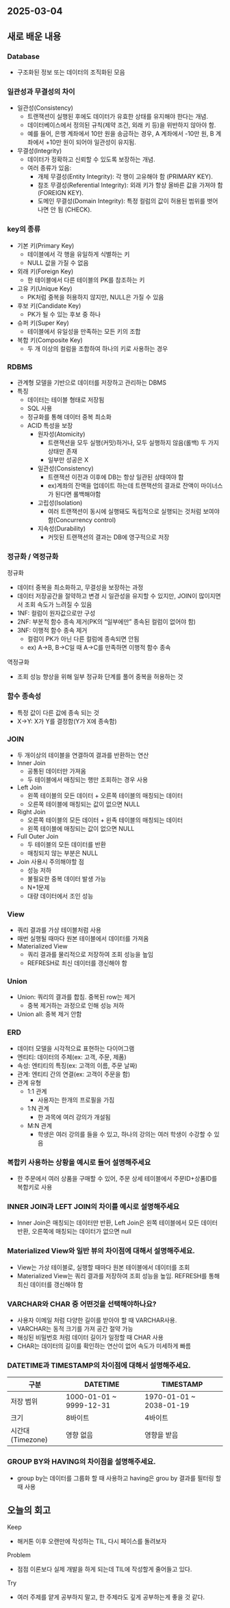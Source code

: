 ## 2025-03-04

## 새로 배운 내용
### Database
- 구조화된 정보 또는 데이터의 조직화된 모음
### 일관성과 무결성의 차이
- 일관성(Consistency)
    - 트랜잭션이 실행된 후에도 데이터가 유효한 상태를 유지해야 한다는 개념.
    - 데이터베이스에서 정의된 규칙(제약 조건, 외래 키 등)을 위반하지 않아야 함.
    - 예를 들어, 은행 계좌에서 10만 원을 송금하는 경우, A 계좌에서 -10만 원, B 계좌에서 +10만 원이 되어야 일관성이 유지됨.
- 무결성(Integrity)
    - 데이터가 정확하고 신뢰할 수 있도록 보장하는 개념.
    - 여러 종류가 있음:
        - 개체 무결성(Entity Integrity): 각 행이 고유해야 함 (PRIMARY KEY).
        - 참조 무결성(Referential Integrity): 외래 키가 항상 올바른 값을 가져야 함 (FOREIGN KEY).
        - 도메인 무결성(Domain Integrity): 특정 컬럼의 값이 허용된 범위를 벗어나면 안 됨 (CHECK).

### key의 종류
- 기본 키(Primary Key)
    - 테이블에서 각 행을 유일하게 식별하는 키
    - NULL 값을 가질 수 없음
- 외래 키(Foreign Key)
    - 한 테이블에서 다른 테이블의 PK를 참조하는 키
- 고유 키(Unique Key)
    - PK처럼 중복을 허용하지 않지만, NULL은 가질 수 있음
- 후보 키(Candidate Key)
    - PK가 될 수 있는 후보 중 하나
- 슈퍼 키(Super Key)
    - 테이블에서 유일성을 만족하는 모든 키의 조합
- 복합 키(Composite Key)
    - 두 개 이상의 컬럼을 조합하여 하나의 키로 사용하는 경우

### RDBMS

- 관계형 모델을 기반으로 데이터를 저장하고 관리하는 DBMS
- 특징
    - 데이터는 테이블 형태로 저장됨
    - SQL 사용
    - 정규화를 통해 데이터 중복 최소화
    - ACID 특성을 보장
        - 원자성(Atomicity)
            - 트랜잭션을 모두 실행(커밋)하거나, 모두 실행하지 않음(롤백) 두 가지 상태만 존재
            - 일부만 성공은 X
        - 일관성(Consistency)
            - 트랜잭션 이전과 이후에 DB는 항상 일관된 상태여야 함
            - ex)계좌의 잔액을 업데이트 하는데 트랜잭션의 결과로 잔액이 마이너스가 된다면 롤백해야함
        - 고립성(Isolation)
            - 여러 트랜잭션이 동시에 실행돼도 독립적으로 실행되는 것처럼 보여야 함(Concurrency control)
        - 지속성(Durability)
            - 커밋된 트랜잭션의 결과는 DB에 영구적으로 저장

### 정규화 / 역정규화
정규화
- 데이터 중복을 최소화하고, 무결성을 보장하는 과정
- 데이터 저장공간을 절약하고 변경 시 일관성을 유지할 수 있지만, JOIN이 많이지면서 조회 속도가 느려질 수 있음
- 1NF: 컬럼이 원자값으로만 구성
- 2NF: 부분적 함수 종속 제거(PK의 “일부에만” 종속된 컬럼이 없어야 함)
- 3NF: 이행적 함수 종속 제거
    - 컬럼이 PK가 아닌 다른 컬럼에 종속되면 안됨
    - ex) A→B, B→C일 때 A→C를 만족하면 이행적 함수 종속

역정규화
- 조회 성능 향상을 위해 일부 정규화 단계를 풀어 중복을 허용하는 것

### 함수 종속성
- 특정 값이 다른 값에 종속 되는 것
- X→Y: X가 Y를 결정함(Y가 X에 종속함)

### JOIN
- 두 개이상의 테이블을 연결하여 결과를 반환하는 연산
- Inner Join
    - 공통된 데이터만 가져옴
    - 두 테이블에서 매칭되는 행만 조회하는 경우 사용
- Left Join
    - 왼쪽 테이블의 모든 데이터 + 오른쪽 테이블의 매칭되는 데이터
    - 오른쪽 테이블에 매칭되는 값이 없으면 NULL
- Right Join
    - 오른쪽 테이블의 모든 데이터 + 왼족 테이블의 매칭되는 데이터
    - 왼쪽 테이블에 매칭되는 값이 없으면 NULL
- Full Outer Join
    - 두 테이블의 모든 데이터를 반환
    - 매칭되지 않는 부분은 NULL
- Join 사용시 주의해야할 점
    - 성능 저하
    - 불필요한 중복 데이터 발생 가능
    - N+1문제
    - 대량 데이터에서 조인 성능

### View
- 쿼리 결과를 가상 테이블처럼 사용
- 매번 실행될 때마다 원본 테이블에서 데이터를 가져옴
- Materialized View
    - 쿼리 결과를 물리적으로 저장하여 조회 성능을 높임
    - REFRESH로 최신 데이터를 갱신해야 함

### Union
- Union: 쿼리의 결과를 합침. 중복된 row는 제거
    - 중복 제거하는 과정으로 인해 성능 저하
- Union all: 중복 제거 안함

### ERD
- 데이터 모델을 시각적으료 표현하는 다이어그램
- 엔티티: 데이터의 주체(ex: 고객, 주문, 제품)
- 속성: 엔티티의 특징(ex: 고객의 이름, 주문 날짜)
- 관계: 엔티티 간의 연결(ex: 고객이 주문을 함)
- 관계 유형
    - 1:1 관계
        - 사용자는 한개의 프로필을 가짐
    - 1:N 관계
        - 한 과목에 여러 강의가 개설됨
    - M:N 관계
        - 학생은 여러 강의를 들을 수 있고, 하나의 강의는 여러 학생이 수강할 수 있음

### 복합키 사용하는 상황을 예시로 들어 설명해주세요
- 한 주문에서 여러 상품을 구매할 수 있어, 주문 상세 테이블에서 주문ID+상품ID를 복합키로 사용

### INNER JOIN과 LEFT JOIN의 차이를 예시로 설명해주세요
- Inner Join은 매칭되는 데이터만 반환, Left Join은 왼쪽 테이블에서 모든 데이터 반환, 오른쪽에 매칭되는 데이터가 없으면 null

### Materialized View와 일반 뷰의 차이점에 대해서 설명해주세요.
- View는 가상 테이블로, 실행할 때마다 원본 테이블에서 데이터를 조회
- Materialized View는 쿼리 결과를 저장하여 조회 성능을 높임. REFRESH를 통해 최신 데이터를 갱신해야 함

### VARCHAR와 CHAR 중 어떤것을 선택해야하나요?
- 사용자 이메일 처럼 다양한 길이를 받아야 할 때 VARCHAR사용.
- VARCHAR는 동적 크기를 가져 공간 절약 가능
- 해싱된 비밀번호 처럼 데이터 길이가 일정할 때 CHAR 사용
- CHAR는 데이터의 길이를 확인하는 연산이 없어 속도가 미세하게 빠름

### DATETIME과 TIMESTAMP의 차이점에 대해서 설명해주세요.

| 구분            | DATETIME                | TIMESTAMP               |
| ------------- | ----------------------- | ----------------------- |
| 저장 범위         | 1000-01-01 ~ 9999-12-31 | 1970-01-01 ~ 2038-01-19 |
| 크기            | 8바이트                    | 4바이트                    |
| 시간대(Timezone) | 영향 없음                   | 영향을 받음                  |

### GROUP BY와 HAVING의 차이점을 설명해주세요.
- group by는 데이터를 그룹화 할 때 사용하고 having은 grou by 결과를 필터링 할 때 사용

## 오늘의 회고
Keep
- 해커톤 이후 오랜만에 작성하는 TIL, 다시 페이스를 돌려보자

Problem
- 점점 이론보다 실제 개발을 하게 되는데 TIL에 작성할게 줄어들고 있다.

Try
- 여러 주제를 얕게 공부하지 말고, 한 주제라도 깊게 공부하는게 좋을 것 같다.
